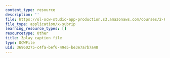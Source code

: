 ```yaml
---
content_type: resource
description: ''
file: https://ol-ocw-studio-app-production.s3.amazonaws.com/courses/2-627-fundamentals-of-photovoltaics-fall-2013/36960275c4fabef649e5be3e7a7b7a48_lLcDbHI5KGU.srt
file_type: application/x-subrip
learning_resource_types: []
resourcetype: Other
title: 3play caption file
type: OCWFile
uid: 36960275-c4fa-bef6-49e5-be3e7a7b7a48
---
```

